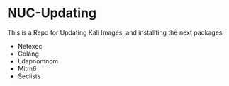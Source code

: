 # NUC-Updating
This is a Repo for Updating Kali Images, and installting the next packages 

- Netexec 
- Golang
- Ldapnomnom
- Mitm6
- Seclists

